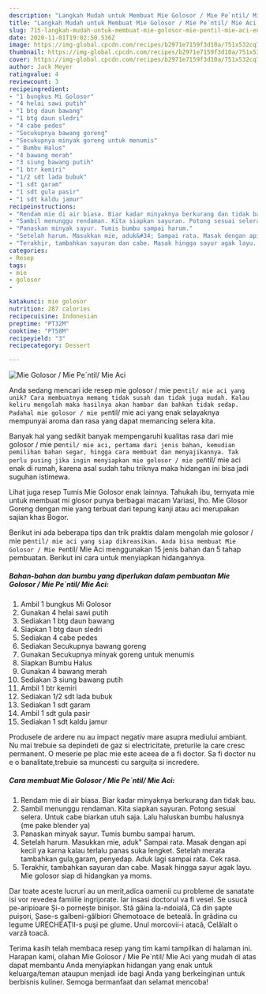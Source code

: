 ```yaml
---
description: "Langkah Mudah untuk Membuat Mie Golosor / Mie Pe`ntil/ Mie Aci, Enak Banget"
title: "Langkah Mudah untuk Membuat Mie Golosor / Mie Pe`ntil/ Mie Aci, Enak Banget"
slug: 715-langkah-mudah-untuk-membuat-mie-golosor-mie-pentil-mie-aci-enak-banget
date: 2020-11-01T19:02:50.536Z
image: https://img-global.cpcdn.com/recipes/b2971e7159f3d10a/751x532cq70/mie-golosor-mie-pentil-mie-aci-foto-resep-utama.jpg
thumbnail: https://img-global.cpcdn.com/recipes/b2971e7159f3d10a/751x532cq70/mie-golosor-mie-pentil-mie-aci-foto-resep-utama.jpg
cover: https://img-global.cpcdn.com/recipes/b2971e7159f3d10a/751x532cq70/mie-golosor-mie-pentil-mie-aci-foto-resep-utama.jpg
author: Jack Meyer
ratingvalue: 4
reviewcount: 3
recipeingredient:
- "1 bungkus Mi Golosor"
- "4 helai sawi putih"
- "1 btg daun bawang"
- "1 btg daun sledri"
- "4 cabe pedes"
- "Secukupnya bawang goreng"
- "Secukupnya minyak goreng untuk menumis"
- " Bumbu Halus"
- "4 bawang merah"
- "3 siung bawang putih"
- "1 btr kemiri"
- "1/2 sdt lada bubuk"
- "1 sdt garam"
- "1 sdt gula pasir"
- "1 sdt kaldu jamur"
recipeinstructions:
- "Rendam mie di air biasa. Biar kadar minyaknya berkurang dan tidak bau."
- "Sambil menunggu rendaman. Kita siapkan sayuran. Potong sesuai selera. Untuk cabe biarkan utuh saja. Lalu haluskan bumbu halusnya (me pake blender ya)"
- "Panaskan minyak sayur. Tumis bumbu sampai harum."
- "Setelah harum. Masukkan mie, aduk&#34; Sampai rata. Masak dengan api kecil ya karna kalau terlalu panas suka lengket. Setelah merata tambahkan gula,garam, penyedap. Aduk lagi sampai rata. Cek rasa."
- "Terakhir, tambahkan sayuran dan cabe. Masak hingga sayur agak layu. Mie golosor siap di hidangkan ya moms."
categories:
- Resep
tags:
- mie
- golosor
- 

katakunci: mie golosor  
nutrition: 287 calories
recipecuisine: Indonesian
preptime: "PT32M"
cooktime: "PT58M"
recipeyield: "3"
recipecategory: Dessert

---
```



![Mie Golosor / Mie Pe`ntil/ Mie Aci](https://img-global.cpcdn.com/recipes/b2971e7159f3d10a/751x532cq70/mie-golosor-mie-pentil-mie-aci-foto-resep-utama.jpg)

Anda sedang mencari ide resep mie golosor / mie pe`ntil/ mie aci yang unik? Cara membuatnya memang tidak susah dan tidak juga mudah. Kalau keliru mengolah maka hasilnya akan hambar dan bahkan tidak sedap. Padahal mie golosor / mie pe`ntil/ mie aci yang enak selayaknya mempunyai aroma dan rasa yang dapat memancing selera kita.

Banyak hal yang sedikit banyak mempengaruhi kualitas rasa dari mie golosor / mie pe`ntil/ mie aci, pertama dari jenis bahan, kemudian pemilihan bahan segar, hingga cara membuat dan menyajikannya. Tak perlu pusing jika ingin menyiapkan mie golosor / mie pe`ntil/ mie aci enak di rumah, karena asal sudah tahu triknya maka hidangan ini bisa jadi suguhan istimewa.

Lihat juga resep Tumis Mie Golosor enak lainnya. Tahukah ibu, ternyata mie untuk membuat mi glosor punya berbagai macam Variasi, lho. Mie Glosor Goreng dengan mie yang terbuat dari tepung kanji atau aci merupakan sajian khas Bogor.


Berikut ini ada beberapa tips dan trik praktis dalam mengolah mie golosor / mie pe`ntil/ mie aci yang siap dikreasikan. Anda bisa membuat Mie Golosor / Mie Pe`ntil/ Mie Aci menggunakan 15 jenis bahan dan 5 tahap pembuatan. Berikut ini cara untuk menyiapkan hidangannya.

<!--inarticleads1-->

##### Bahan-bahan dan bumbu yang diperlukan dalam pembuatan Mie Golosor / Mie Pe`ntil/ Mie Aci:

1. Ambil 1 bungkus Mi Golosor
1. Gunakan 4 helai sawi putih
1. Sediakan 1 btg daun bawang
1. Siapkan 1 btg daun sledri
1. Sediakan 4 cabe pedes
1. Sediakan Secukupnya bawang goreng
1. Gunakan Secukupnya minyak goreng untuk menumis
1. Siapkan  Bumbu Halus
1. Gunakan 4 bawang merah
1. Sediakan 3 siung bawang putih
1. Ambil 1 btr kemiri
1. Sediakan 1/2 sdt lada bubuk
1. Sediakan 1 sdt garam
1. Ambil 1 sdt gula pasir
1. Sediakan 1 sdt kaldu jamur


Produsele de ardere nu au impact negativ mare asupra mediului ambiant. Nu mai trebuie sa depindeti de gaz si electricitate, preturile la care cresc permanent. O meserie pe plac mie este aceea de a fi doctor. Sa fi doctor nu e o banalitate,trebuie sa muncesti cu sarguița si incredere. 

<!--inarticleads2-->

##### Cara membuat Mie Golosor / Mie Pe`ntil/ Mie Aci:

1. Rendam mie di air biasa. Biar kadar minyaknya berkurang dan tidak bau.
1. Sambil menunggu rendaman. Kita siapkan sayuran. Potong sesuai selera. Untuk cabe biarkan utuh saja. Lalu haluskan bumbu halusnya (me pake blender ya)
1. Panaskan minyak sayur. Tumis bumbu sampai harum.
1. Setelah harum. Masukkan mie, aduk&#34; Sampai rata. Masak dengan api kecil ya karna kalau terlalu panas suka lengket. Setelah merata tambahkan gula,garam, penyedap. Aduk lagi sampai rata. Cek rasa.
1. Terakhir, tambahkan sayuran dan cabe. Masak hingga sayur agak layu. Mie golosor siap di hidangkan ya moms.


Dar toate aceste lucruri au un merit,adica oamenii cu probleme de sanatate isi vor revedea famiilie ingrijorate. Iar insasi doctorul va fi vesel. Se usucă pe-aripioare Și-o pornește binișor. Stă găina la-ndoială, Că din șapte puișori, Șase-s galbeni-gălbiori Ghemotoace de beteală. În grădina cu legume URECHEAŢII-s puşi pe glume. Unul morcovii-i atacă, Celălalt o varză toacă. 

Terima kasih telah membaca resep yang tim kami tampilkan di halaman ini. Harapan kami, olahan Mie Golosor / Mie Pe`ntil/ Mie Aci yang mudah di atas dapat membantu Anda menyiapkan hidangan yang enak untuk keluarga/teman ataupun menjadi ide bagi Anda yang berkeinginan untuk berbisnis kuliner. Semoga bermanfaat dan selamat mencoba!
